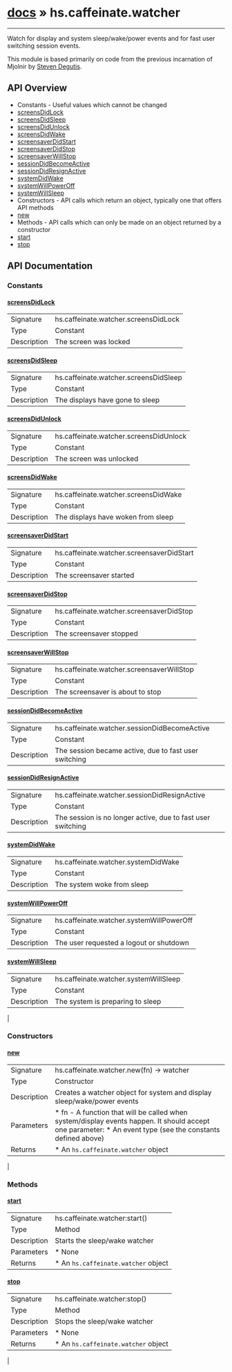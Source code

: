 # [docs](index.md) » hs.caffeinate.watcher
---

Watch for display and system sleep/wake/power events
and for fast user switching session events.

This module is based primarily on code from the previous incarnation of Mjolnir by [Steven Degutis](https://github.com/sdegutis/).

## API Overview
* Constants - Useful values which cannot be changed
 * [screensDidLock](#screensDidLock)
 * [screensDidSleep](#screensDidSleep)
 * [screensDidUnlock](#screensDidUnlock)
 * [screensDidWake](#screensDidWake)
 * [screensaverDidStart](#screensaverDidStart)
 * [screensaverDidStop](#screensaverDidStop)
 * [screensaverWillStop](#screensaverWillStop)
 * [sessionDidBecomeActive](#sessionDidBecomeActive)
 * [sessionDidResignActive](#sessionDidResignActive)
 * [systemDidWake](#systemDidWake)
 * [systemWillPowerOff](#systemWillPowerOff)
 * [systemWillSleep](#systemWillSleep)
* Constructors - API calls which return an object, typically one that offers API methods
 * [new](#new)
* Methods - API calls which can only be made on an object returned by a constructor
 * [start](#start)
 * [stop](#stop)

## API Documentation
### Constants

#### [screensDidLock](#screensDidLock)
|             |                 |
| ------------|-----------------|
| Signature   | hs.caffeinate.watcher.screensDidLock  |
| Type        | Constant |
| Description | The screen was locked |


#### [screensDidSleep](#screensDidSleep)
|             |                 |
| ------------|-----------------|
| Signature   | hs.caffeinate.watcher.screensDidSleep  |
| Type        | Constant |
| Description | The displays have gone to sleep |


#### [screensDidUnlock](#screensDidUnlock)
|             |                 |
| ------------|-----------------|
| Signature   | hs.caffeinate.watcher.screensDidUnlock  |
| Type        | Constant |
| Description | The screen was unlocked |


#### [screensDidWake](#screensDidWake)
|             |                 |
| ------------|-----------------|
| Signature   | hs.caffeinate.watcher.screensDidWake  |
| Type        | Constant |
| Description | The displays have woken from sleep |


#### [screensaverDidStart](#screensaverDidStart)
|             |                 |
| ------------|-----------------|
| Signature   | hs.caffeinate.watcher.screensaverDidStart  |
| Type        | Constant |
| Description | The screensaver started |


#### [screensaverDidStop](#screensaverDidStop)
|             |                 |
| ------------|-----------------|
| Signature   | hs.caffeinate.watcher.screensaverDidStop  |
| Type        | Constant |
| Description | The screensaver stopped |


#### [screensaverWillStop](#screensaverWillStop)
|             |                 |
| ------------|-----------------|
| Signature   | hs.caffeinate.watcher.screensaverWillStop  |
| Type        | Constant |
| Description | The screensaver is about to stop |


#### [sessionDidBecomeActive](#sessionDidBecomeActive)
|             |                 |
| ------------|-----------------|
| Signature   | hs.caffeinate.watcher.sessionDidBecomeActive  |
| Type        | Constant |
| Description | The session became active, due to fast user switching |


#### [sessionDidResignActive](#sessionDidResignActive)
|             |                 |
| ------------|-----------------|
| Signature   | hs.caffeinate.watcher.sessionDidResignActive  |
| Type        | Constant |
| Description | The session is no longer active, due to fast user switching |


#### [systemDidWake](#systemDidWake)
|             |                 |
| ------------|-----------------|
| Signature   | hs.caffeinate.watcher.systemDidWake  |
| Type        | Constant |
| Description | The system woke from sleep |


#### [systemWillPowerOff](#systemWillPowerOff)
|             |                 |
| ------------|-----------------|
| Signature   | hs.caffeinate.watcher.systemWillPowerOff  |
| Type        | Constant |
| Description | The user requested a logout or shutdown |


#### [systemWillSleep](#systemWillSleep)
|             |                 |
| ------------|-----------------|
| Signature   | hs.caffeinate.watcher.systemWillSleep  |
| Type        | Constant |
| Description | The system is preparing to sleep |
 |

### Constructors

#### [new](#new)
|             |                 |
| ------------|-----------------|
| Signature   | hs.caffeinate.watcher.new(fn) -> watcher  |
| Type        | Constructor |
| Description | Creates a watcher object for system and display sleep/wake/power events |
| Parameters |  * fn - A function that will be called when system/display events happen. It should accept one parameter:  * An event type (see the constants defined above) |
| Returns |  * An `hs.caffeinate.watcher` object |
 |

### Methods

#### [start](#start)
|             |                 |
| ------------|-----------------|
| Signature   | hs.caffeinate.watcher:start()  |
| Type        | Method |
| Description | Starts the sleep/wake watcher |
| Parameters |  * None |
| Returns |  * An `hs.caffeinate.watcher` object |


#### [stop](#stop)
|             |                 |
| ------------|-----------------|
| Signature   | hs.caffeinate.watcher:stop()  |
| Type        | Method |
| Description | Stops the sleep/wake watcher |
| Parameters |  * None |
| Returns |  * An `hs.caffeinate.watcher` object |
 |
